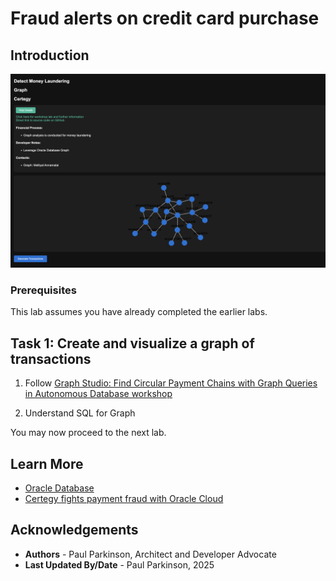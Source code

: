# Fraud alerts on credit card purchase

## Introduction

![Financial Application Architecture](./images/graph.png " ")

### Prerequisites

This lab assumes you have already completed the earlier labs.

## Task 1: Create and visualize a graph of transactions

1. Follow [Graph Studio: Find Circular Payment Chains with Graph Queries in Autonomous Database workshop](https://apexapps.oracle.com/pls/apex/r/dbpm/livelabs/run-workshop?p210_wid=770)

2. Understand SQL for Graph

You may now proceed to the next lab.

## Learn More

* [Oracle Database](https://bit.ly/mswsdatabase)
* [Certegy fights payment fraud with Oracle Cloud](https://www.oracle.com/customers/certegy/)

## Acknowledgements
* **Authors** - Paul Parkinson, Architect and Developer Advocate
* **Last Updated By/Date** - Paul Parkinson, 2025

